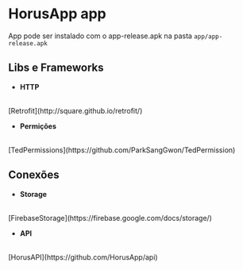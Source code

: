 # HorusApp app

App pode ser instalado com o app-release.apk na pasta `app/app-release.apk`

## Libs e Frameworks

- **HTTP**
<br>
[Retrofit](http://square.github.io/retrofit/)

- **Permições**
<br>
[TedPermissions](https://github.com/ParkSangGwon/TedPermission)

## Conexões
- **Storage**
<br>
[FirebaseStorage](https://firebase.google.com/docs/storage/)

- **API**
<br>
[HorusAPI](https://github.com/HorusApp/api)

